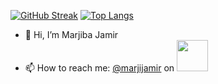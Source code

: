 [![GitHub Streak](https://github-readme-streak-stats.herokuapp.com/?user=AdmiralAnne&theme=dark)](https://git.io/streak-stats)
[![Top Langs](https://github-readme-stats.vercel.app/api/top-langs/?username=AdmiralAnne&layout=compact&theme=dark)](https://github.com/anuraghazra/github-readme-stats)
- 👋 Hi, I’m Marjiba Jamir
- 📫 How to reach me: <a href="https://www.instagram.com/marjijamir/?hl=en" target="_blank">@marjijamir</a> on <img height=50px width=50px src="https://img.icons8.com/plasticine/200/000000/instagram-new--v2.png"/>
<!---
AdmiralAnne/AdmiralAnne is a ✨ special ✨ repository because its `README.md` (this file) appears on your GitHub profile.
You can click the Preview link to take a look at your changes.
--->
